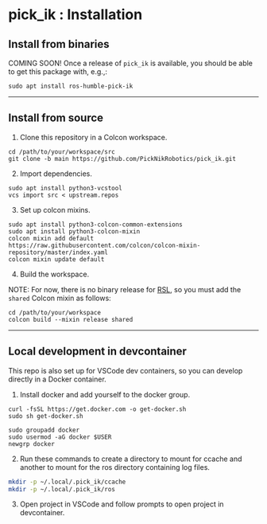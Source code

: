 # pick_ik : Installation

## Install from binaries

COMING SOON! Once a release of `pick_ik` is available, you should be able to get this package with, e.g.,:

```
sudo apt install ros-humble-pick-ik
```

---

## Install from source

1. Clone this repository in a Colcon workspace.

```shell
cd /path/to/your/workspace/src
git clone -b main https://github.com/PickNikRobotics/pick_ik.git
```

2. Import dependencies.

```shell
sudo apt install python3-vcstool
vcs import src < upstream.repos
```

3. Set up colcon mixins.

```shell
sudo apt install python3-colcon-common-extensions
sudo apt install python3-colcon-mixin
colcon mixin add default https://raw.githubusercontent.com/colcon/colcon-mixin-repository/master/index.yaml
colcon mixin update default
```

4. Build the workspace.

NOTE: For now, there is no binary release for [RSL](https://github.com/PickNikRobotics/RSL), so you must add the `shared` Colcon mixin as follows:

```shell
cd /path/to/your/workspace
colcon build --mixin release shared
```

---

## Local development in devcontainer

This repo is also set up for VSCode dev containers, so you can develop directly in a Docker container.

1. Install docker and add yourself to the docker group.

```shell
curl -fsSL https://get.docker.com -o get-docker.sh
sudo sh get-docker.sh

sudo groupadd docker
sudo usermod -aG docker $USER
newgrp docker
```

2. Run these commands to create a directory to mount for ccache and another to mount for the ros directory containing log files.

```bash
mkdir -p ~/.local/.pick_ik/ccache
mkdir -p ~/.local/.pick_ik/ros
```

3. Open project in VSCode and follow prompts to open project in devcontainer.
